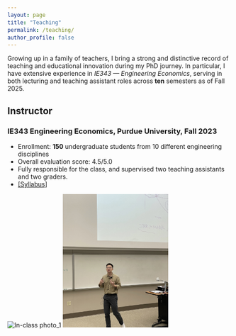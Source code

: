 ```yaml
---
layout: page
title: "Teaching"
permalink: /teaching/
author_profile: false
---
```


Growing up in a family of teachers, I bring a strong and distinctive record of teaching and educational innovation during my PhD journey. In particular, I have extensive experience in *IE343 — Engineering Economics*, serving in both lecturing and teaching assistant roles across **ten** semesters as of Fall 2025.

## Instructor

### IE343 Engineering Economics, Purdue University, Fall 2023
- Enrollment: **150** undergraduate students from 10 different engineering disciplines
- Overall evaluation score: 4.5/5.0
- Fully responsible for the class, and supervised two teaching assistants and two graders.
- [[Syllabus]](../pdf/IE343_syllabus_ZY.pdf)
  
<img src="../images/inclass_photo_1.JPG" alt="In-class photo_1" width="400"> <img src="../images/inclass_photo_2.jpg" alt="In-class photo_2" width="238">
